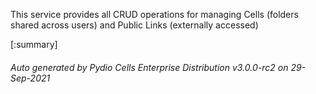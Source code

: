 






This service provides all CRUD operations for managing Cells (folders shared across users) and Public Links (externally accessed)

[:summary]

###### Auto generated by Pydio Cells Enterprise Distribution v3.0.0-rc2 on 29-Sep-2021
